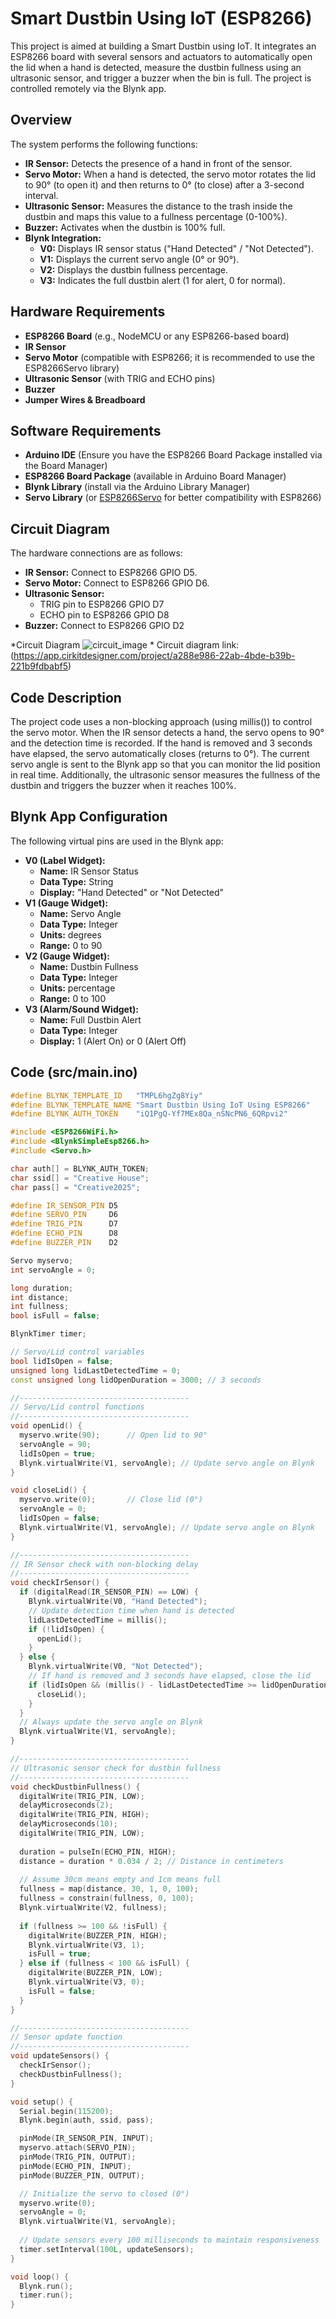# Smart Dustbin Using IoT (ESP8266)

This project is aimed at building a Smart Dustbin using IoT. It integrates an ESP8266 board with several sensors and actuators to automatically open the lid when a hand is detected, measure the dustbin fullness using an ultrasonic sensor, and trigger a buzzer when the bin is full. The project is controlled remotely via the Blynk app.

## Overview

The system performs the following functions:
- **IR Sensor:** Detects the presence of a hand in front of the sensor.
- **Servo Motor:** When a hand is detected, the servo motor rotates the lid to 90° (to open it) and then returns to 0° (to close) after a 3-second interval.
- **Ultrasonic Sensor:** Measures the distance to the trash inside the dustbin and maps this value to a fullness percentage (0-100%).
- **Buzzer:** Activates when the dustbin is 100% full.
- **Blynk Integration:**  
  - **V0:** Displays IR sensor status ("Hand Detected" / "Not Detected").  
  - **V1:** Displays the current servo angle (0° or 90°).  
  - **V2:** Displays the dustbin fullness percentage.  
  - **V3:** Indicates the full dustbin alert (1 for alert, 0 for normal).

## Hardware Requirements

- **ESP8266 Board** (e.g., NodeMCU or any ESP8266-based board)
- **IR Sensor**
- **Servo Motor** (compatible with ESP8266; it is recommended to use the ESP8266Servo library)
- **Ultrasonic Sensor** (with TRIG and ECHO pins)
- **Buzzer**
- **Jumper Wires & Breadboard**

## Software Requirements

- **Arduino IDE** (Ensure you have the ESP8266 Board Package installed via the Board Manager)
- **ESP8266 Board Package** (available in Arduino Board Manager)
- **Blynk Library** (install via the Arduino Library Manager)
- **Servo Library** (or [ESP8266Servo](https://github.com/dzhu/ESP8266Servo) for better compatibility with ESP8266)

## Circuit Diagram

The hardware connections are as follows:
- **IR Sensor:** Connect to ESP8266 GPIO D5.
- **Servo Motor:** Connect to ESP8266 GPIO D6.
- **Ultrasonic Sensor:**  
  - TRIG pin to ESP8266 GPIO D7  
  - ECHO pin to ESP8266 GPIO D8
- **Buzzer:** Connect to ESP8266 GPIO D2

*Circuit Diagram ![circuit_image](https://github.com/user-attachments/assets/a6db366c-1033-4a98-a719-4bcec924ef48)
*
Circuit diagram link: (https://app.cirkitdesigner.com/project/a288e986-22ab-4bde-b39b-221b9fdbabf5)

## Code Description

The project code uses a non-blocking approach (using millis()) to control the servo motor. When the IR sensor detects a hand, the servo opens to 90° and the detection time is recorded. If the hand is removed and 3 seconds have elapsed, the servo automatically closes (returns to 0°). The current servo angle is sent to the Blynk app so that you can monitor the lid position in real time. Additionally, the ultrasonic sensor measures the fullness of the dustbin and triggers the buzzer when it reaches 100%.

## Blynk App Configuration

The following virtual pins are used in the Blynk app:
- **V0 (Label Widget):**
  - **Name:** IR Sensor Status  
  - **Data Type:** String  
  - **Display:** "Hand Detected" or "Not Detected"
- **V1 (Gauge Widget):**
  - **Name:** Servo Angle  
  - **Data Type:** Integer  
  - **Units:** degrees  
  - **Range:** 0 to 90
- **V2 (Gauge Widget):**
  - **Name:** Dustbin Fullness  
  - **Data Type:** Integer  
  - **Units:** percentage  
  - **Range:** 0 to 100
- **V3 (Alarm/Sound Widget):**
  - **Name:** Full Dustbin Alert  
  - **Data Type:** Integer  
  - **Display:** 1 (Alert On) or 0 (Alert Off)

## Code (src/main.ino)

```cpp
#define BLYNK_TEMPLATE_ID   "TMPL6hgZg8Yiy"
#define BLYNK_TEMPLATE_NAME "Smart Dustbin Using IoT Using ESP8266"
#define BLYNK_AUTH_TOKEN    "iQ1PgQ-Yf7MEx8Qa_nSNcPN6_6QRpvi2"

#include <ESP8266WiFi.h>
#include <BlynkSimpleEsp8266.h>
#include <Servo.h>

char auth[] = BLYNK_AUTH_TOKEN;
char ssid[] = "Creative House";
char pass[] = "Creative2025";

#define IR_SENSOR_PIN D5
#define SERVO_PIN     D6
#define TRIG_PIN      D7
#define ECHO_PIN      D8
#define BUZZER_PIN    D2

Servo myservo;
int servoAngle = 0;

long duration;
int distance;
int fullness;
bool isFull = false;

BlynkTimer timer;

// Servo/Lid control variables
bool lidIsOpen = false;
unsigned long lidLastDetectedTime = 0;
const unsigned long lidOpenDuration = 3000; // 3 seconds

//--------------------------------------
// Servo/Lid control functions
//--------------------------------------
void openLid() {
  myservo.write(90);      // Open lid to 90°
  servoAngle = 90;
  lidIsOpen = true;
  Blynk.virtualWrite(V1, servoAngle); // Update servo angle on Blynk
}

void closeLid() {
  myservo.write(0);       // Close lid (0°)
  servoAngle = 0;
  lidIsOpen = false;
  Blynk.virtualWrite(V1, servoAngle); // Update servo angle on Blynk
}

//--------------------------------------
// IR Sensor check with non-blocking delay
//--------------------------------------
void checkIrSensor() {
  if (digitalRead(IR_SENSOR_PIN) == LOW) {
    Blynk.virtualWrite(V0, "Hand Detected");
    // Update detection time when hand is detected
    lidLastDetectedTime = millis();
    if (!lidIsOpen) {
      openLid();
    }
  } else {
    Blynk.virtualWrite(V0, "Not Detected");
    // If hand is removed and 3 seconds have elapsed, close the lid
    if (lidIsOpen && (millis() - lidLastDetectedTime >= lidOpenDuration)) {
      closeLid();
    }
  }
  // Always update the servo angle on Blynk
  Blynk.virtualWrite(V1, servoAngle);
}

//--------------------------------------
// Ultrasonic sensor check for dustbin fullness
//--------------------------------------
void checkDustbinFullness() {
  digitalWrite(TRIG_PIN, LOW);
  delayMicroseconds(2);
  digitalWrite(TRIG_PIN, HIGH);
  delayMicroseconds(10);
  digitalWrite(TRIG_PIN, LOW);
  
  duration = pulseIn(ECHO_PIN, HIGH);
  distance = duration * 0.034 / 2; // Distance in centimeters
  
  // Assume 30cm means empty and 1cm means full
  fullness = map(distance, 30, 1, 0, 100);
  fullness = constrain(fullness, 0, 100);
  Blynk.virtualWrite(V2, fullness);
  
  if (fullness >= 100 && !isFull) {
    digitalWrite(BUZZER_PIN, HIGH);
    Blynk.virtualWrite(V3, 1);
    isFull = true;
  } else if (fullness < 100 && isFull) {
    digitalWrite(BUZZER_PIN, LOW);
    Blynk.virtualWrite(V3, 0);
    isFull = false;
  }
}

//--------------------------------------
// Sensor update function
//--------------------------------------
void updateSensors() {
  checkIrSensor();
  checkDustbinFullness();
}

void setup() {
  Serial.begin(115200);
  Blynk.begin(auth, ssid, pass);

  pinMode(IR_SENSOR_PIN, INPUT);
  myservo.attach(SERVO_PIN);
  pinMode(TRIG_PIN, OUTPUT);
  pinMode(ECHO_PIN, INPUT);
  pinMode(BUZZER_PIN, OUTPUT);

  // Initialize the servo to closed (0°)
  myservo.write(0);
  servoAngle = 0;
  Blynk.virtualWrite(V1, servoAngle);
  
  // Update sensors every 100 milliseconds to maintain responsiveness
  timer.setInterval(100L, updateSensors);
}

void loop() {
  Blynk.run();
  timer.run();
}
